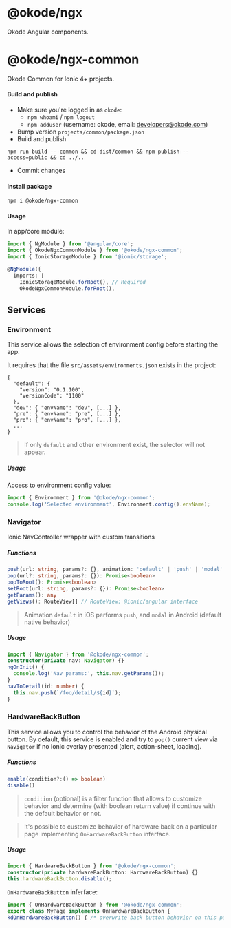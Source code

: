 # @okode/ngx

Okode Angular components.

# @okode/ngx-common

Okode Common for Ionic 4+ projects.

#### Build and publish

- Make sure you're logged in as `okode`:
   - `npm whoami` / `npm logout`
   - `npm adduser` (username: okode, email: developers@okode.com)
- Bump version `projects/common/package.json`
- Build and publish
```
npm run build -- common && cd dist/common && npm publish --access=public && cd ../..
```
- Commit changes

#### Install package

```
npm i @okode/ngx-common
```

#### Usage

In app/core module:
```typescript
import { NgModule } from '@angular/core';
import { OkodeNgxCommonModule } from '@okode/ngx-common';
import { IonicStorageModule } from '@ionic/storage';

@NgModule({
  imports: [
    IonicStorageModule.forRoot(), // Required
    OkodeNgxCommonModule.forRoot(),
```


## Services

### Environment
This service allows the selection of environment config before starting the app.

It requires that the file  `src/assets/environments.json` exists in the project: 

```
{
  "default": {
    "version": "0.1.100",
    "versionCode": "1100"
  },
  "dev": { "envName": "dev", [...] },
  "pre": { "envName": "pre", [...] },
  "pro": { "envName": "pro", [...] },
  ...
}
```
> If only `default` and other environment exist, the selector will not appear.

##### Usage

Access to environment config value:
```typescript
import { Environment } from '@okode/ngx-common';
console.log('Selected environment', Environment.config().envName);
```

### Navigator
Ionic NavController wrapper with custom transitions

##### Functions
```typescript
push(url: string, params?: {}, animation: 'default' | 'push' | 'modal' | 'fade' | 'safepush' = 'default'): Promise<boolean>
pop(url?: string, params?: {}): Promise<boolean>
popToRoot(): Promise<boolean>
setRoot(url: string, params?: {}): Promise<boolean>
getParams(): any
getViews(): RouteView[] // RouteView: @ionic/angular interface
```
> Animation `default` in iOS performs `push`, and `modal` in Android (default native behavior)


##### Usage
```typescript
import { Navigator } from '@okode/ngx-common';
constructor(private nav: Navigator) {}
ngOnInit() {
  console.log('Nav params:', this.nav.getParams());
}
navToDetail(id: number) {
  this.nav.push(`/foo/detail/${id}`);
}
```

### HardwareBackButton
This service allows you to control the behavior of the Android physical button. By default, this service
is enabled and try to `pop()` current view via `Navigator` if no Ionic overlay presented (alert, action-sheet, loading).

##### Functions
```typescript
enable(condition?:() => boolean)
disable()
```
> `condition` (optional) is a filter function that allows to customize behavior and determine (with boolean return value) if continue with the default behavior or not.

> It's possible to customize behavior of hardware back on a particular page implementing `OnHardwareBackButton` inferface.


##### Usage
```typescript
import { HardwareBackButton } from '@okode/ngx-common';
constructor(private hardwareBackButton: HardwareBackButton) {}
this.hardwareBackButton.disable();
```
`OnHardwareBackButton` inferface:
```typescript
import { OnHardwareBackButton } from '@okode/ngx-common';
export class MyPage implements OnHardwareBackButton {
kdOnHardwareBackButton() { /* overwrite back button behavior on this page */ }
```

